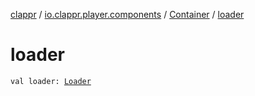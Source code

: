 [clappr](../../index.md) / [io.clappr.player.components](../index.md) / [Container](index.md) / [loader](./loader.md)

# loader

`val loader: `[`Loader`](../../io.clappr.player.plugin/-loader/index.md)